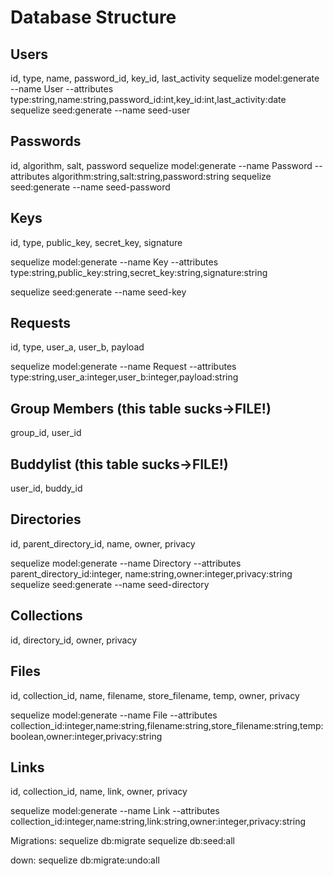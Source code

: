  Database Structure
==================


Users
------
id, type, name, password_id, key_id, last_activity
sequelize model:generate --name User --attributes type:string,name:string,password_id:int,key_id:int,last_activity:date
sequelize seed:generate --name seed-user



Passwords
---------
id, algorithm, salt, password
sequelize model:generate --name Password --attributes algorithm:string,salt:string,password:string
sequelize seed:generate --name seed-password


Keys
----
id, type, public_key, secret_key, signature

sequelize model:generate --name Key --attributes type:string,public_key:string,secret_key:string,signature:string

sequelize seed:generate --name seed-key

Requests
--------
id, type, user_a, user_b, payload

sequelize model:generate --name Request --attributes type:string,user_a:integer,user_b:integer,payload:string




Group Members (this table sucks->FILE!)
---------------------------------------
group_id, user_id


Buddylist (this table sucks->FILE!)
-----------------------------------
user_id, buddy_id


Directories
-------------------------
id, parent_directory_id, name, owner, privacy

sequelize model:generate --name Directory --attributes parent_directory_id:integer, name:string,owner:integer,privacy:string
sequelize seed:generate --name seed-directory


Collections
-----------
id, directory_id, owner, privacy

Files
------
id, collection_id, name, filename, store_filename, temp, owner, privacy

sequelize model:generate --name File --attributes collection_id:integer,name:string,filename:string,store_filename:string,temp:boolean,owner:integer,privacy:string


Links
------
id, collection_id, name, link, owner, privacy

sequelize model:generate --name Link --attributes collection_id:integer,name:string,link:string,owner:integer,privacy:string



Migrations:
sequelize db:migrate
sequelize db:seed:all

down:
sequelize db:migrate:undo:all

